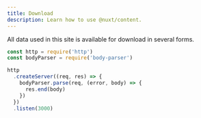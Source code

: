 ```yaml
---
title: Download
description: Learn how to use @nuxt/content.
---
```


All data used in this site is available for download in several forms.

```js
const http = require('http')
const bodyParser = require('body-parser')

http
  .createServer((req, res) => {
    bodyParser.parse(req, (error, body) => {
      res.end(body)
    })
  })
  .listen(3000)
```
